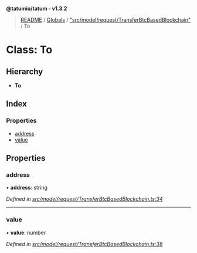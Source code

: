 **@tatumio/tatum - v1.3.2**

> [README](../README.md) / [Globals](../globals.md) / ["src/model/request/TransferBtcBasedBlockchain"](../modules/_src_model_request_transferbtcbasedblockchain_.md) / To

# Class: To

## Hierarchy

* **To**

## Index

### Properties

* [address](_src_model_request_transferbtcbasedblockchain_.to.md#address)
* [value](_src_model_request_transferbtcbasedblockchain_.to.md#value)

## Properties

### address

•  **address**: string

*Defined in [src/model/request/TransferBtcBasedBlockchain.ts:34](https://github.com/tatumio/tatum-js/blob/b9ab1e4/src/model/request/TransferBtcBasedBlockchain.ts#L34)*

___

### value

•  **value**: number

*Defined in [src/model/request/TransferBtcBasedBlockchain.ts:38](https://github.com/tatumio/tatum-js/blob/b9ab1e4/src/model/request/TransferBtcBasedBlockchain.ts#L38)*
